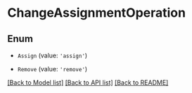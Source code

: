 # ChangeAssignmentOperation


## Enum

* `Assign` (value: `'assign'`)

* `Remove` (value: `'remove'`)

[[Back to Model list]](../README.md#documentation-for-models) [[Back to API list]](../README.md#documentation-for-api-endpoints) [[Back to README]](../README.md)
